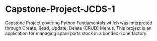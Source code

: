 # Capstone-Project-JCDS-1
Capstone Project covering Python Fundamentals which was interpreted through Create, Read, Update, Delete (CRUD) Menus. This project is an application for managing spare parts stock in a bonded-zone factory.
